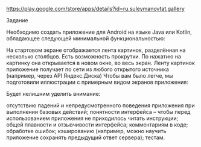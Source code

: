 https://play.google.com/store/apps/details?id=ru.suleymanovtat.gallery

Задание

Необходимо создать приложение для Android на языке Java или Kotlin, обладающее следующей минимальной функциональностью:

На стартовом экране отображается лента картинок, разделённая на несколько столбцов. Есть возможность прокрутки.
По нажатию на картинку она открывается в новом окне, во весь экран.
Ленту картинок приложение получает по сети из любого открытого источника (например, через API Яндекс.Диска)
Чтобы вам было легче, мы подготовили иллюстрации с примерным видом экранов приложения:


Будет нелишним уделить внимание:

отсутствию падений и непредусмотренного поведения приложения при выполнении базовых действий;
понятности интерфейса – чтобы перед использованием приложения не приходилось читать инструкции;
общей плавности и отзывчивости интерфейса;
комментариям в коде;
обработке ошибок;
кэшированию (например, можно научить приложение сохранять предыдущий ответ сервера);
тестам.
